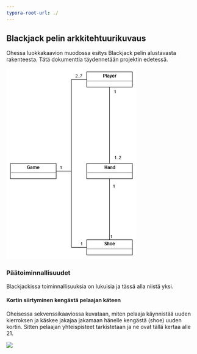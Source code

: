 ```yaml
---
typora-root-url: ./
---
```


## Blackjack pelin arkkitehtuurikuvaus

Ohessa luokkakaavion muodossa esitys Blackjack pelin alustavasta rakenteesta. Tätä dokumenttia täydennetään projektin edetessä.

![blackjack_luokkakaavio](blackjack_luokkakaavio.jpg)



### Päätoiminnallisuudet

Blackjackissa toiminnallisuuksia on lukuisia ja tässä alla niistä yksi.

#### Kortin siirtyminen kengästä pelaajan käteen

Oheisessa sekvenssikaaviossa kuvataan, miten pelaaja käynnistää uuden kierroksen ja käskee jakajaa jakamaan hänelle kengästä (shoe) uuden kortin. Sitten pelaajan yhteispisteet tarkistetaan ja ne ovat tällä kertaa alle 21.

![](/sekvenssikaavio_kortti_kateen.jpg)